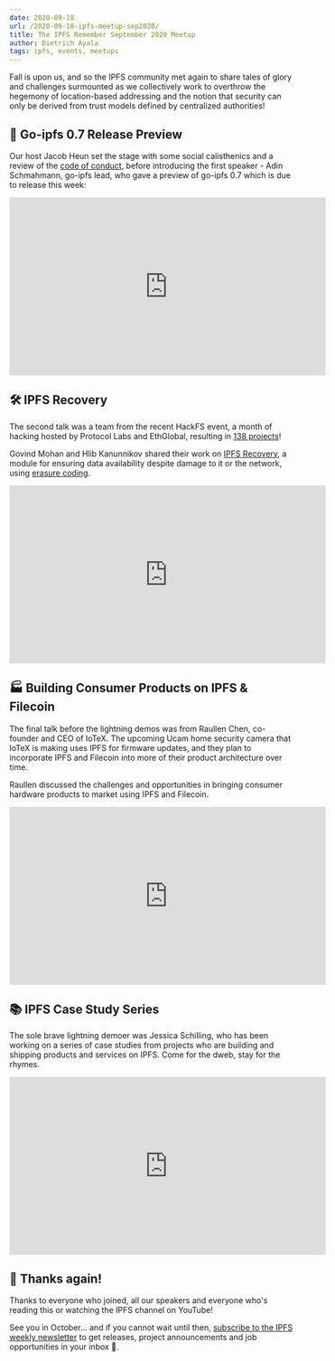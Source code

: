 ```yaml
---
date: 2020-09-18
url: /2020-09-18-ipfs-meetup-sep2020/
title: The IPFS Remember September 2020 Meetup
author: Dietrich Ayala
tags: ipfs, events, meetups
---
```


Fall is upon us, and so the IPFS community met again to share tales of glory and challenges surmounted as we collectively work to overthrow the hegemony of location-based addressing and the notion that security can only be derived from trust models defined by centralized authorities!

## 🚢 Go-ipfs 0.7 Release Preview

Our host Jacob Heun set the stage with some social calisthenics and a review of the [code of conduct](https://github.com/ipfs/community/blob/master/code-of-conduct.md), before introducing the first speaker - Adin Schmahmann, go-ipfs lead, who gave a preview of go-ipfs 0.7 which is due to release this week:

<iframe width="560" height="315" src="https://www.youtube.com/embed/K9RGlSC5tBs" frameborder="0" allow="accelerometer; autoplay; clipboard-write; encrypted-media; gyroscope; picture-in-picture" allowfullscreen></iframe>

## 🛠 IPFS Recovery

The second talk was a team from the recent HackFS event, a month of hacking hosted by Protocol Labs and EthGlobal, resulting in [138 projects](https://hack.ethglobal.co/hackfs/showcase)!

Govind Mohan and Hlib Kanunnikov shared their work on [IPFS Recovery](https://hack.ethglobal.co/showcase/ipfs-recovery-rec909D6romwHglDV), a module for ensuring data availability despite damage to it or the network, using [erasure coding](https://en.wikipedia.org/wiki/Erasure_code).

<iframe width="560" height="315" src="https://www.youtube.com/embed/BFXSMxVf7pM" frameborder="0" allow="accelerometer; autoplay; clipboard-write; encrypted-media; gyroscope; picture-in-picture" allowfullscreen></iframe>

## 🏭 Building Consumer Products on IPFS & Filecoin

The final talk before the lightning demos was from Raullen Chen, co-founder and CEO of IoTeX. The upcoming Ucam home security camera that IoTeX is making uses IPFS for firmware updates, and they plan to incorporate IPFS and Filecoin into more of their product architecture over time.

Raullen discussed the challenges and opportunities in bringing consumer hardware products to market using IPFS and Filecoin.

<iframe width="560" height="315" src="https://www.youtube.com/embed/dek7B1DXPmU" frameborder="0" allow="accelerometer; autoplay; clipboard-write; encrypted-media; gyroscope; picture-in-picture" allowfullscreen></iframe>

## 📚 IPFS Case Study Series

The sole brave lightning demoer was Jessica Schilling, who has been working on a series of case studies from projects who are building and shipping products and services on IPFS. Come for the dweb, stay for the rhymes.

<iframe width="560" height="315" src="https://www.youtube.com/embed/5qe6H77PflU" frameborder="0" allow="accelerometer; autoplay; clipboard-write; encrypted-media; gyroscope; picture-in-picture" allowfullscreen></iframe>

## 🎉 Thanks again!

Thanks to everyone who joined, all our speakers and everyone who's reading this or watching the IPFS channel on YouTube!

See you in October... and if you cannot wait until then, [subscribe to the IPFS weekly newsletter](http://eepurl.com/gL2Pi5) to get releases, project announcements and job opportunities in your inbox 💌.
